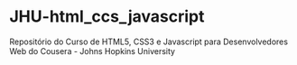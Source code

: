 # JHU-html_ccs_javascript
 Repositório do Curso de HTML5, CSS3 e Javascript para Desenvolvedores Web do Cousera - Johns Hopkins University
